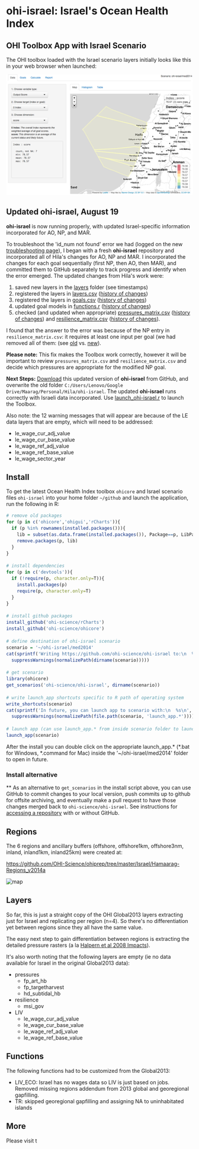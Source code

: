 ohi-israel: Israel's Ocean Health Index
==========

## OHI Toolbox App with Israel Scenario

The OHI toolbox loaded with the Israel scenario layers initially looks like this in your web browser when launched:

![ohi-israel_tbx_screen](med2014/tmp/fig/ohi-israel_tbx_screen.png)


## Updated ohi-israel, August 19
**ohi-israel** is now running properly, with updated Israel-specific information incorporated for AO, NP, and MAR.  

To troubleshoot the 'id_num not found' error we had (logged on the new [troubleshooting page](https://github.com/OHI-Science/ohimanual/blob/master/tutorials/toolbox_troubleshooting/toolbox_troubleshooting.md#error-in-matchx-table-nomatch--ol--object-id_num-not-found)), I began with a fresh **ohi-israel** repository and incorporated all of Hila's changes for AO, NP and MAR. I incorporated the changes for each goal sequentially (first NP, then AO, then MAR), and committed them to GitHub separately to track progress and identify when the error emerged. The updated changes from Hila's work were:

1. saved new layers in the [layers](https://github.com/OHI-Science/ohi-israel/tree/master/med2014/layers) folder (see timestamps)
2. registered the layers in [layers.csv](https://github.com/OHI-Science/ohi-israel/blob/master/med2014/layers.csv) ([history of changes](https://github.com/OHI-Science/ohi-israel/commits/master/med2014/layers.csv))
3. registered the layers in [goals.csv](https://github.com/OHI-Science/ohi-israel/blob/master/med2014/conf/goals.csv) ([history of changes](https://github.com/OHI-Science/ohi-israel/commits/master/med2014/conf/goals.csv))
4. updated goal models in [functions.r](https://github.com/OHI-Science/ohi-israel/blob/master/med2014/conf/functions.R) ([history of changes](https://github.com/OHI-Science/ohi-israel/commits/master/med2014/conf/functions.R))
5. checked (and updated when appropriate) [pressures_matrix.csv](https://github.com/OHI-Science/ohi-israel/blob/master/med2014/conf/pressures_matrix.csv) ([history of changes](https://github.com/OHI-Science/ohi-israel/commits/master/med2014/conf/pressures_matrix.csv)) and [resilience_matrix.csv](https://github.com/OHI-Science/ohi-israel/blob/master/med2014/conf/resilience_matrix.csv) ([history of changes](https://github.com/OHI-Science/ohi-israel/commits/master/med2014/conf/resilience_matrix.csv)). 

I found that the answer to the error was because of the NP entry in `resilience_matrix.csv`: it requires at least one input per goal (we had removed all of them: (see [old](https://github.com/OHI-Science/ohi-israel/blob/03e990f3bd3f25eae291fea46059f4f55769ddc6/med2014/conf/resilience_matrix.csv#L14) vs. [new](https://github.com/OHI-Science/ohi-israel/blob/master/med2014/conf/resilience_matrix.csv#L14)).  

**Please note:** This fix makes the Toolbox work correctly, however it will be important to review `pressures_matrix.csv` and `resilience_matrix.csv` and decide which pressures are appropriate for the modified NP goal. 
  
**Next Steps:** [Download](https://github.com/OHI-Science/ohi-israel#install-alternative) this updated version of **ohi-israel** from GitHub, and overwrite the old folder `C:/Users/Lenovo/Google Drive/Maarag/Personal/Hila/ohi-israel`. The updated **ohi-israel** runs correctly with Israeli data incorporated. Use [launch_ohi-israel.r](https://github.com/OHI-Science/ohi-israel/blob/master/med2014/launch_ohi-israel.R) to launch the Toolbox.
  
Also note: the 12 warning messages that will appear are because of the LE data layers that are empty, which will need to be addressed:

  - le_wage_cur_adj_value
  - le_wage_cur_base_value
  - le_wage_ref_adj_value
  - le_wage_ref_base_value
  - le_wage_sector_year


## Install

To get the latest Ocean Health Index toolbox `ohicore` and Israel scenario files `ohi-israel` into your home folder `~/github` and launch the application, run the following in R:

```r
# remove old packages
for (p in c('ohicore','ohigui','rCharts')){  
  if (p %in% rownames(installed.packages())){
    lib = subset(as.data.frame(installed.packages()), Package==p, LibPath, drop=T)
    remove.packages(p, lib)  
  }
}

# install dependencies
for (p in c('devtools')){
  if (!require(p, character.only=T)){
    install.packages(p)
    require(p, character.only=T)
  }
}

# install github packages
install_github('ohi-science/rCharts')
install_github('ohi-science/ohicore')

# define destination of ohi-israel scenario
scenario = '~/ohi-israel/med2014'
cat(sprintf('Writing https://github.com/ohi-science/ohi-israel to:\n  %s\n', 
  suppressWarnings(normalizePath(dirname(scenario)))))
    
# get scenario
library(ohicore)
get_scenarios('ohi-science/ohi-israel', dirname(scenario))

# write launch_app shortcuts specific to R path of operating system
write_shortcuts(scenario)
cat(sprintf('In future, you can launch app to scenario with:\n  %s\n', 
  suppressWarnings(normalizePath(file.path(scenario, 'launch_app.*')))))

# launch app (can use launch_app.* from inside scenario folder to launch in future)
launch_app(scenario)
```

After the install you can double click on the appropriate launch_app.* (*.bat for Windows, *.command for Mac) inside the '~/ohi-israel/med2014' folder to open in future.

### Install alternative
\*\* As an alternative to `get_scenarios` in the install script above, you can use GitHub to commit changes to your local version, push commits up to github for offsite archiving, and eventually make a pull request to have those changes merged back to `ohi-science/ohi-israel`. See instructions for [accessing a repository](https://github.com/OHI-Science/ohimanual/blob/master/tutorials/accessing_a_repo/accessing_a_repo.md#accessing-github-repositories) with or without GitHub.

## Regions
The 6 regions and ancillary buffers (offshore, offshore1km, offshore3nm, inland, inland1km, inland25km) were created at: 

  https://github.com/OHI-Science/ohiprep/tree/master/Israel/Hamaarag-Regions_v2014a

![map](https://raw.githubusercontent.com/OHI-Science/ohiprep/master/Israel/Hamaarag-Regions_v2014a/fig/ISR-regions_v2-gadm.png)

## Layers
So far, this is just a straight copy of the OHI Global2013 layers extracting just for Israel and replicating per region (n=4). So there's no differentiation yet between regions since they all have the same value.

The easy next step to gain differentiation between regions is extracting the detailed pressure rasters (a la [Halpern et al 2008 Impacts](http://www.nceas.ucsb.edu/globalmarine/impacts)).

It's also worth noting that the following layers are empty (ie no data available for Israel in the original Global2013 data):
- pressures
  +  fp_art_hb
  +  fp_targetharvest
  +  hd_subtidal_hb
- resilience
  +  msi_gov
- LIV
  +  le_wage_cur_adj_value
  +  le_wage_cur_base_value
  +  le_wage_ref_adj_value
  +  le_wage_ref_base_value

## Functions
The following functions had to be customized from the Global2013:
- LIV_ECO: Israel has no wages data so LIV is just based on jobs. Removed missing regions addendum from 2013 global and georegional gapfilling.
- TR: skipped georegional gapfilling and assigning NA to uninhabitated islands

## More
Please visit t
